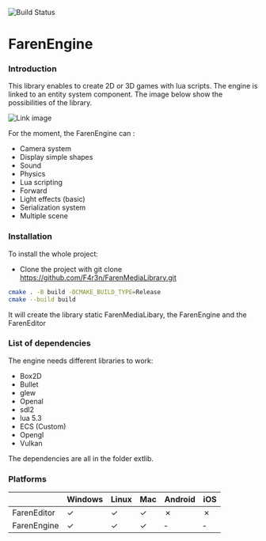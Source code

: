 ![Build Status](https://github.com/F4r3n/FarenMediaLibrary/actions/workflows/ccpp.yml/badge.svg?branch=main)

# FarenEngine

### Introduction
This library enables to create 2D or 3D games with lua scripts. The engine is linked to an entity system component.
The image below show the possibilities of the library.

![Link image](https://i.imgur.com/NR0jOMK.png)

For the moment, the FarenEngine can :
+ Camera system 
+ Display simple shapes
+ Sound
+ Physics
+ Lua scripting
+ Forward
+ Light effects (basic)
+ Serialization system
+ Multiple scene

### Installation

To install the whole project:

* Clone the project with
git clone https://github.com/F4r3n/FarenMediaLibrary.git


```sh
cmake . -B build -DCMAKE_BUILD_TYPE=Release
cmake --build build
```
It will create the library static FarenMediaLibary, the FarenEngine and the FarenEditor


### List of dependencies

The engine needs different libraries to work:

+ Box2D
+ Bullet
+ glew
+ Openal
+ sdl2
+ lua 5.3
+ ECS (Custom)
+ Opengl
+ Vulkan

The dependencies are all in the folder extlib.

### Platforms

|  | Windows | Linux | Mac | Android | iOS |
|---|---|---|---|---|---|
| FarenEditor | &check;  | &check;  | &check;  | &cross; | &cross; |
| FarenEngine | &check;  | &check;  | &check;  | &dash; | &dash; |

